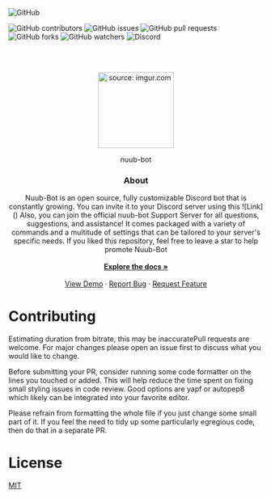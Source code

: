 <!--
*** Thanks for checking out the Nuub-Bot. If you have a suggestion
*** that would make this better, please fork the repo and create a pull request
*** or simply open an issue with the tag "enhancement".
*** Thanks again! Now go create something AMAZING! :D
***
***
***
*** To avoid retyping too much info. Do a search and replace for the following:
*** github_username, repo_name, twitter_handle, email, project_title, project_description
-->

<p align="center">

![GitHub](https://img.shields.io/github/license/baneetparmar/nuub_bot?color=blue&style=for-the-badge)

![GitHub contributors](https://img.shields.io/github/contributors/baneetparmar/nuub_bot?style=for-the-badge)
![GitHub issues](https://img.shields.io/github/issues/baneetparmar/nuub_bot?style=for-the-badge)
![GitHub pull requests](https://img.shields.io/github/issues-pr/baneetparmar/nuub_bot?style=for-the-badge)
![GitHub forks](https://img.shields.io/github/forks/baneetparmar/nuub_bot?style=for-the-badge)
![GitHub watchers](https://img.shields.io/github/watchers/baneetparmar/nuub_bot?style=for-the-badge)
![Discord](https://img.shields.io/discord/875306595104481290?color=red&style=for-the-badge)

<br/>
<br/>
<!-- PROJECT LOGO -->
<p align='center'>
<a href="https://imgur.com/nSsNegd"><img width="150" height="150" src="https://i.imgur.com/dEXOL4I.png" title="source: imgur.com" /></a>
</p>
<p align='center' style="border-radius:50%;">nuub-bot
<br />

  <h3 align="center">About</h3>

  <p align="center">
    Nuub-Bot is an open source, fully customizable Discord bot that is constantly growing. You can invite it to your Discord server using this
    ![Link]()
    Also, you can join the official nuub-bot Support Server for all questions, suggestions, and assistance! It comes packaged with a variety of commands and a multitude of settings that can be tailored to your server's specific needs.
    If you liked this repository, feel free to leave a star to help promote Nuub-Bot
    <br/>
    <br />
    <a href="https://github.com/baneetparmar/nuub_bot"><strong>Explore the docs »</strong></a>
    <br />
    <br />
    <a href="https://github.com/baneetparmar/nuub_bot">View Demo</a>
    ·
    <a href="https://github.com/baneetparmar/nuub_bot/issues">Report Bug</a>
    ·
    <a href="https://github.com/baneetparmar/nuub_bot/issues">Request Feature</a>
  </p>
</p>

# Contributing

Estimating duration from bitrate, this may be inaccuratePull requests are welcome. For major changes please open an issue first to discuss what you would like to change.

Before submitting your PR, consider running some code formatter on the lines you touched or added. This will help reduce the time spent on fixing small styling issues in code review. Good options are yapf or autopep8 which likely can be integrated into your favorite editor.

Please refrain from formatting the whole file if you just change some small part of it. If you feel the need to tidy up some particularly egregious code, then do that in a separate PR.

# License

<a href="https://choosealicense.com/licenses/mit/">MIT<a/>
